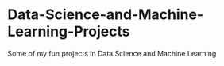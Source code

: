 # Data-Science-and-Machine-Learning-Projects
Some of my fun projects in Data Science and Machine Learning
